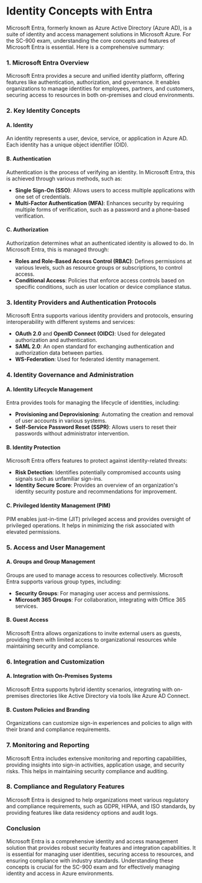# Identity Concepts with Entra

Microsoft Entra, formerly known as Azure Active Directory (Azure AD), is a suite of identity and access management solutions in Microsoft Azure. For the SC-900 exam, understanding the core concepts and features of Microsoft Entra is essential. Here is a comprehensive summary:

### 1. **Microsoft Entra Overview**
Microsoft Entra provides a secure and unified identity platform, offering features like authentication, authorization, and governance. It enables organizations to manage identities for employees, partners, and customers, securing access to resources in both on-premises and cloud environments.

### 2. **Key Identity Concepts**

#### **A. Identity**
An identity represents a user, device, service, or application in Azure AD. Each identity has a unique object identifier (OID).

#### **B. Authentication**
Authentication is the process of verifying an identity. In Microsoft Entra, this is achieved through various methods, such as:
- **Single Sign-On (SSO)**: Allows users to access multiple applications with one set of credentials.
- **Multi-Factor Authentication (MFA)**: Enhances security by requiring multiple forms of verification, such as a password and a phone-based verification.

#### **C. Authorization**
Authorization determines what an authenticated identity is allowed to do. In Microsoft Entra, this is managed through:
- **Roles and Role-Based Access Control (RBAC)**: Defines permissions at various levels, such as resource groups or subscriptions, to control access.
- **Conditional Access**: Policies that enforce access controls based on specific conditions, such as user location or device compliance status.

### 3. **Identity Providers and Authentication Protocols**
Microsoft Entra supports various identity providers and protocols, ensuring interoperability with different systems and services:
- **OAuth 2.0** and **OpenID Connect (OIDC)**: Used for delegated authorization and authentication.
- **SAML 2.0**: An open standard for exchanging authentication and authorization data between parties.
- **WS-Federation**: Used for federated identity management.

### 4. **Identity Governance and Administration**

#### **A. Identity Lifecycle Management**
Entra provides tools for managing the lifecycle of identities, including:
- **Provisioning and Deprovisioning**: Automating the creation and removal of user accounts in various systems.
- **Self-Service Password Reset (SSPR)**: Allows users to reset their passwords without administrator intervention.

#### **B. Identity Protection**
Microsoft Entra offers features to protect against identity-related threats:
- **Risk Detection**: Identifies potentially compromised accounts using signals such as unfamiliar sign-ins.
- **Identity Secure Score**: Provides an overview of an organization's identity security posture and recommendations for improvement.

#### **C. Privileged Identity Management (PIM)**
PIM enables just-in-time (JIT) privileged access and provides oversight of privileged operations. It helps in minimizing the risk associated with elevated permissions.

### 5. **Access and User Management**

#### **A. Groups and Group Management**
Groups are used to manage access to resources collectively. Microsoft Entra supports various group types, including:
- **Security Groups**: For managing user access and permissions.
- **Microsoft 365 Groups**: For collaboration, integrating with Office 365 services.

#### **B. Guest Access**
Microsoft Entra allows organizations to invite external users as guests, providing them with limited access to organizational resources while maintaining security and compliance.

### 6. **Integration and Customization**

#### **A. Integration with On-Premises Systems**
Microsoft Entra supports hybrid identity scenarios, integrating with on-premises directories like Active Directory via tools like Azure AD Connect.

#### **B. Custom Policies and Branding**
Organizations can customize sign-in experiences and policies to align with their brand and compliance requirements.

### 7. **Monitoring and Reporting**
Microsoft Entra includes extensive monitoring and reporting capabilities, providing insights into sign-in activities, application usage, and security risks. This helps in maintaining security compliance and auditing.

### 8. **Compliance and Regulatory Features**
Microsoft Entra is designed to help organizations meet various regulatory and compliance requirements, such as GDPR, HIPAA, and ISO standards, by providing features like data residency options and audit logs.

### Conclusion
Microsoft Entra is a comprehensive identity and access management solution that provides robust security features and integration capabilities. It is essential for managing user identities, securing access to resources, and ensuring compliance with industry standards. Understanding these concepts is crucial for the SC-900 exam and for effectively managing identity and access in Azure environments.